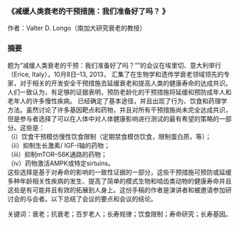 ### 《减缓人类衰老的干预措施：我们准备好了吗？ 》
作者：Valter D. Longo（南加大研究衰老的教授）

### 摘要
题为“减缓人类衰老的干预：我们准备好了吗？””的会议在埃里切、意大利举行（Erice, Italy），10月8日–13, 2013，
汇集了在生物学和遗传学衰老领域领先的专家，对于相关的开发安全干预措施去延缓衰老和提高人类的健康寿命的达成共识。
人们一致认为，有足够的证据表明，预防老龄化的干预措施将延缓和预防成年人和老年人的许多慢性疾病。
已经确定了基本途径，并且出现了行为、饮食和药理学方法。虽然讨论了许多基因靶点和药物，并且对所有干预措施尚未完全达成共识，但是参与者选择了可以在人体中对人体健康影响进行测试的最有希望的策略的一部分。这些是：  
（i）饮食干预模仿慢性饮食限制（定期禁食模仿饮食，限制蛋白质，等）；  
（ii）抑制生长激素/ IGF-I轴的药物；  
（iii）抑制mTOR–S6K通路的药物；  
（iv）药物激活AMPK或特定sirtuins。  
这些选择是基于对寿命的影响的一致性证据的一部分，这些干预措施可预防或延缓多种年龄相关性疾病的发生、提高了简单的模式生物和啮齿类动物的健康寿命并且这些是有可能并且有效的拓展到人身上。这份手稿的作者是演讲者和被邀请参加研讨会的与会者。以下总结了会议的要点和会议的结论。

关键词：衰老；抗衰老；百岁老人；长寿规律；饮食限制；寿命研究；长寿基因。 
